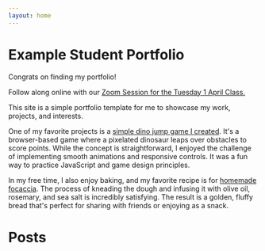 ```yaml
---
layout: home
---
```


# Example Student Portfolio

Congrats on finding my portfolio!

Follow along online with our [Zoom Session for the Tuesday 1 April Class.](https://us02web.zoom.us/j/89801627815?pwd=50OLJZQrdI3hsAsckgiUSlKeWFncLl.1) 

This site is a simple portfolio template for me to showcase my work, 
projects, and interests. 

One of my favorite projects is a [simple dino jump game I
created](./html/dino.html). It's a browser-based game where a pixelated dinosaur
leaps over obstacles to score points. While the concept is straightforward, I
enjoyed the challenge of implementing smooth animations and responsive controls.
It was a fun way to practice JavaScript and game design principles.

In my free time, I also enjoy baking, and my favorite recipe is for [homemade
focaccia](./html/focaccia.html). The process of kneading the dough and infusing it with olive oil,
rosemary, and sea salt is incredibly satisfying. The result is a golden, fluffy
bread that's perfect for sharing with friends or enjoying as a snack.

# Posts

